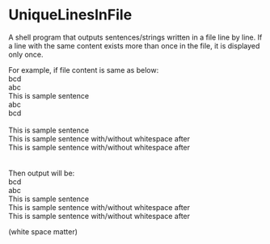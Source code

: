 # UniqueLinesInFile
A shell program that outputs sentences/strings written in a file line by line. If a line with the same content exists more than once in the file, it is displayed only once.

For example, 
if file content is same as below:<br>
bcd<br>
abc<br>
This is sample sentence<br>
abc<br>
bcd<br>
<br>This is sample sentence<br>
This is sample sentence with/without whitespace after   <br>
This is sample sentence with/without whitespace after<br>
<br>
<br>
Then output will be:<br>
bcd<br>
abc<br>
This is sample sentence<br>
This is sample sentence with/without whitespace after   <br>
This is sample sentence with/without whitespace after<br>

(white space matter)<br>
